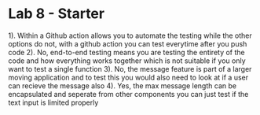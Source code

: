# Lab 8 - Starter
1). Within a Github action allows you to automate the testing while the other options do not, with a github action you can test everytime after you push code
2). No, end-to-end testing means you are testing the entirety of the code and how everything works together which is not suitable if you only want to test a single function
3). No, the message feature is part of a larger moving application and to test this you would also need to look at if a user can recieve the message also 
4). Yes, the max message length can be encapsulated and seperate from other components you can just test if the text input is limited properly